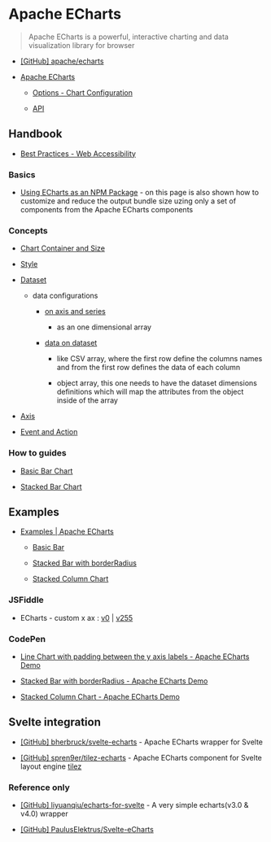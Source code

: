 # Apache ECharts

> Apache ECharts is a powerful, interactive charting and data visualization library for browser

- [[GitHub] apache/echarts](https://github.com/apache/echarts)

- [Apache ECharts](https://echarts.apache.org/en/index.html)

  - [Options - Chart Configuration](https://echarts.apache.org/en/option.html)

  - [API](https://echarts.apache.org/en/api.html)

## Handbook

- [Best Practices - Web Accessibility](https://echarts.apache.org/handbook/en/best-practices/aria)

### Basics

- [Using ECharts as an NPM Package](https://echarts.apache.org/handbook/en/basics/import) - on this page is also shown how to customize and reduce the output bundle size uzing only a set of components from the Apache ECharts components

### Concepts

- [Chart Container and Size](https://echarts.apache.org/handbook/en/concepts/chart-size)

- [Style](https://echarts.apache.org/handbook/en/concepts/style)

- [Dataset](https://echarts.apache.org/handbook/en/concepts/dataset)

  - data configurations

    - [on axis and series](https://echarts.apache.org/handbook/en/concepts/dataset#define-data-under-series)

      - as an one dimensional array

    - [data on dataset](https://echarts.apache.org/handbook/en/concepts/dataset#define-data-in-dataset)

      - like CSV array, where the first row define the columns names and from the first row defines the data of each column

      - object array, this one needs to have the dataset dimensions definitions which will map the attributes from the object inside of the array

- [Axis](https://echarts.apache.org/handbook/en/concepts/axis)

- [Event and Action](https://echarts.apache.org/handbook/en/concepts/event)

### How to guides

- [Basic Bar Chart](https://echarts.apache.org/handbook/en/how-to/chart-types/bar/basic-bar)

- [Stacked Bar Chart](https://echarts.apache.org/handbook/en/how-to/chart-types/bar/stacked-bar)

## Examples

- [Examples | Apache ECharts](https://echarts.apache.org/examples/en/index.html)

  - [Basic Bar](https://echarts.apache.org/examples/en/editor.html?c=bar-simple)

  - [Stacked Bar with borderRadius](https://echarts.apache.org/examples/en/editor.html?c=bar-stack-borderRadius)

  - [Stacked Column Chart](https://echarts.apache.org/examples/en/editor.html?c=bar-stack)

### JSFiddle

- ECharts - custom x ax : [v0](https://jsfiddle.net/erkobridee/rtkuL18y) | [v255](https://jsfiddle.net/erkobridee/rtkuL18y/255/)

### CodePen

- [Line Chart with padding between the y axis labels - Apache ECharts Demo](https://codepen.io/erkobridee/pen/jEOKpBe)

- [Stacked Bar with borderRadius - Apache ECharts Demo](https://codepen.io/erkobridee/pen/ZYEoKgN)

- [Stacked Column Chart - Apache ECharts Demo](https://codepen.io/erkobridee/pen/yyLEjdM)

## Svelte integration

- [[GitHub] bherbruck/svelte-echarts](https://github.com/bherbruck/svelte-echarts) - Apache ECharts wrapper for Svelte

- [[GitHub] spren9er/tilez-echarts](https://github.com/spren9er/tilez-echarts) - Apache ECharts component for Svelte layout engine [tilez](https://github.com/spren9er/tilez)

### Reference only

- [[GitHub] liyuanqiu/echarts-for-svelte](https://github.com/liyuanqiu/echarts-for-svelte) - A very simple echarts(v3.0 & v4.0) wrapper

- [[GitHub] PaulusElektrus/Svelte-eCharts](https://github.com/PaulusElektrus/Svelte-eCharts)
